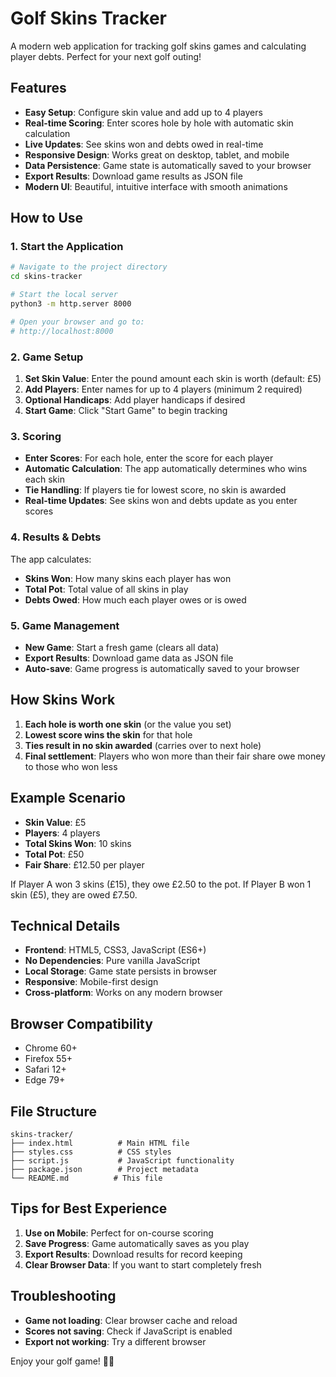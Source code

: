 # Golf Skins Tracker

A modern web application for tracking golf skins games and calculating player debts. Perfect for your next golf outing!

## Features

- **Easy Setup**: Configure skin value and add up to 4 players
- **Real-time Scoring**: Enter scores hole by hole with automatic skin calculation
- **Live Updates**: See skins won and debts owed in real-time
- **Responsive Design**: Works great on desktop, tablet, and mobile
- **Data Persistence**: Game state is automatically saved to your browser
- **Export Results**: Download game results as JSON file
- **Modern UI**: Beautiful, intuitive interface with smooth animations

## How to Use

### 1. Start the Application

```bash
# Navigate to the project directory
cd skins-tracker

# Start the local server
python3 -m http.server 8000

# Open your browser and go to:
# http://localhost:8000
```

### 2. Game Setup

1. **Set Skin Value**: Enter the pound amount each skin is worth (default: £5)
2. **Add Players**: Enter names for up to 4 players (minimum 2 required)
3. **Optional Handicaps**: Add player handicaps if desired
4. **Start Game**: Click "Start Game" to begin tracking

### 3. Scoring

- **Enter Scores**: For each hole, enter the score for each player
- **Automatic Calculation**: The app automatically determines who wins each skin
- **Tie Handling**: If players tie for lowest score, no skin is awarded
- **Real-time Updates**: See skins won and debts update as you enter scores

### 4. Results & Debts

The app calculates:
- **Skins Won**: How many skins each player has won
- **Total Pot**: Total value of all skins in play
- **Debts Owed**: How much each player owes or is owed

### 5. Game Management

- **New Game**: Start a fresh game (clears all data)
- **Export Results**: Download game data as JSON file
- **Auto-save**: Game progress is automatically saved to your browser

## How Skins Work

1. **Each hole is worth one skin** (or the value you set)
2. **Lowest score wins the skin** for that hole
3. **Ties result in no skin awarded** (carries over to next hole)
4. **Final settlement**: Players who won more than their fair share owe money to those who won less

## Example Scenario

- **Skin Value**: £5
- **Players**: 4 players
- **Total Skins Won**: 10 skins
- **Total Pot**: £50
- **Fair Share**: £12.50 per player

If Player A won 3 skins (£15), they owe £2.50 to the pot.
If Player B won 1 skin (£5), they are owed £7.50.

## Technical Details

- **Frontend**: HTML5, CSS3, JavaScript (ES6+)
- **No Dependencies**: Pure vanilla JavaScript
- **Local Storage**: Game state persists in browser
- **Responsive**: Mobile-first design
- **Cross-platform**: Works on any modern browser

## Browser Compatibility

- Chrome 60+
- Firefox 55+
- Safari 12+
- Edge 79+

## File Structure

```
skins-tracker/
├── index.html          # Main HTML file
├── styles.css          # CSS styles
├── script.js           # JavaScript functionality
├── package.json        # Project metadata
└── README.md          # This file
```

## Tips for Best Experience

1. **Use on Mobile**: Perfect for on-course scoring
2. **Save Progress**: Game automatically saves as you play
3. **Export Results**: Download results for record keeping
4. **Clear Browser Data**: If you want to start completely fresh

## Troubleshooting

- **Game not loading**: Clear browser cache and reload
- **Scores not saving**: Check if JavaScript is enabled
- **Export not working**: Try a different browser

Enjoy your golf game! 🏌️‍♂️ 